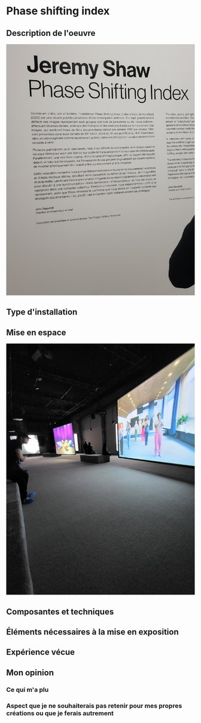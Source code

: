 # Phase shifting index

## Description de l'oeuvre

![photo](20240202_142609.jpg)
## Type d'installation

## Mise en espace

![photo](20240202_145423.jpg)
## Composantes et techniques

## Éléments nécessaires à la mise en exposition

##  Expérience vécue

## Mon opinion
### Ce qui m'a plu

###  Aspect que je ne souhaiterais pas retenir pour mes propres créations ou que je ferais autrement
